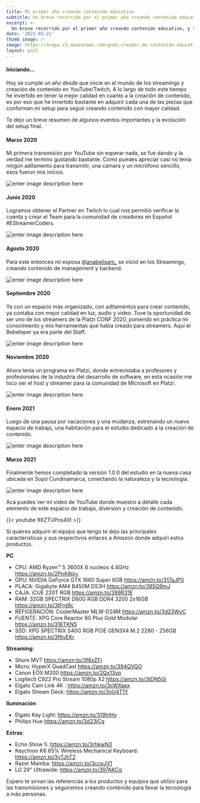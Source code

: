 ```yaml
---
title: Mi primer año creando contenido educativo
subtitle: Un breve recorrido por el primer año creando contenido educativo, y la evolución de mi espacio utilizo para livestreams, grabar, editar, jugar y trabajar.
excerpt: >-
  Un breve recorrido por el primer año creando contenido educativo, y la evolución de mi espacio utilizo para livestreams, grabar, editar, jugar y trabajar
date: '2021-03-22'
thumb_image: 🔥
image: https://arepa.s3.amazonaws.com/gndx-creador-de-contenido-educativo.png
layout: post
---
```


#### Iniciando...

Hoy se cumple un año desde que inicie en el mundo de los streamings y creación de contenido en YouTube/Twitch, A lo largo de todo este tiempo he invertido en tener la mejor calidad en cuanto a la creación de contenido, es por eso que he invertido bastante en adquirir cada una de las piezas que conforman mi setup para seguir creando contenido con mayor calidad.

Te dejo un breve resumen de algunos eventos importantes y la evolución del setup final.

#### Marzo 2020
Mi primera transmisión por YouTube sin esperar nada, se fue dando y la verdad me termino gustando bastante.
Como puedes apreciar casi no tenía ningún aditamento para transmitir, una cámara y un micrófono sencillo, esos fueron mis inicios.

![enter image description here](https://arepa.s3.amazonaws.com/gndx-mi-setup-2020.jpg)

#### Junio 2020
Logramos obtener el Partner en Twitch lo cual nos permitió verificar la cuenta y crear el Team para la comunidad de creadores en Español #EStreamerCoders. 

![enter image description here](https://arepa.s3.amazonaws.com/gndx-twitch-partner.jpg)

#### Agosto 2020
Para este entonces mi esposa @[anabelisam_](https://twitter.com/anabelisam_) se inició en los Streamings, creando contenido de management y backend.

![enter image description here](https://arepa.s3.amazonaws.com/gndx-setup-ana-belisa.jpg)

#### Septiembre 2020
Ya con un espacio más organizado, con aditamentos para crear contenido, ya contaba con mejor calidad en luz, audio y video. Tuve la oportunidad de ser uno de los streamers de la Platzi CONF 2020, poniendo en práctica mi conocimiento y mis herramientas que había creado para streamers. Aquí el Bebeloper ya era parte del Staff.

![enter image description here](https://arepa.s3.amazonaws.com/gndx-mi-setup-bebeloper.jpg)

#### Noviembre 2020
Ahora tenía un programa en Platzi, donde entrevistaba a profesores y profesionales de la industria del desarrollo de software, en esta ocasión me toco ser el host y streamer para la comunidad de Microsoft en Platzi.

![enter image description here](https://arepa.s3.amazonaws.com/gndx-setup-microsoft.jpg)

#### Enero 2021
Luego de una pausa por vacaciones y una mudanza, estrenando un nuevo espacio de trabajo, una habitación para el estudio dedicado a la creación de contenido. 

![enter image description here](https://arepa.s3.amazonaws.com/gndx-setup-new-home.jpg)

#### Marzo 2021
Finalmente hemos completado la versión 1.0.0 del estudio en la nueva casa ubicada en Sopó Cundinamarca, conectando la naturaleza y la tecnología.

![enter image description here](https://arepa.s3.amazonaws.com/gndx-setup-2021.jpg)

Acá puedes ver mi video de YouTube donde muestro a detalle cada elemento de este espacio de trabajo, diversión y creación de contenido. 

{{< youtube 9XZTUPos4I0 >}}

Si quieres adquirir el equipo que tengo te dejo las principales caracteristicas y sus respectivos enlaces a Amazon donde adquiri estos productos.

**PC**
 - CPU: AMD Ryzen™ 5 3600X 6 nucleos 4.4GHz  https://amzn.to/2PnA9pi=
 - GPU: NVIDIA GeForce GTX 1660 Super 6GB https://amzn.to/317aJP0
 - PLACA:  Gigabyte AM4 B450M DS3H https://amzn.to/395Q9mJ
 - CAJA: iCUE 220T RGB https://amzn.to/399R31E
 - RAM: 32GB SPECTRIX D60G RGB DDR4 3200 2x16GB https://amzn.to/3tFrg9c
 - REFIGERACIÓN:  CoolerMaster MLW-D24M https://amzn.to/3d23WvC
 - FUENTE: XPG Core Reactor 80 Plus Gold Modular https://amzn.to/316TKN5
 - SSD: XPG SPECTRIX S40G RGB PCIE GEN3X4 M.2 2280 - 256GB https://amzn.to/3f6vEKr

**Streaming:**
 - Shure MV7 https://amzn.to/3f6xZFi
 - Micro: HyperX QuadCast https://amzn.to/394QVQO
 - Canon EOS M200 https://amzn.to/2Qx13vp
 - Logitech C922 Pro Stream 1080p X2 https://amzn.to/3tDN5Gi
 - Elgato Cam Link 4K : https://amzn.to/3cWXaax
 - Elgato Stream Deck: https://amzn.to/3vU4T1Y

**Iluminación**:
 - Elgato Key Light: https://amzn.to/319hIHy
 - Philips Hue https://amzn.to/3d23jCg

**Extras**:
 - Echo Show 5: https://amzn.to/3rhkwN3
 - Keychron K6 65% Wireless Mechanical Keyboard: https://amzn.to/3vTJhT2
 - Razer Mamba: https://amzn.to/3cceJV1
 - LG 29" Ultrawide: https://amzn.to/397AKCq

Espero te sirvan las referencias a los productos y equipos que utilizo para las transmisiones y seguiremos creando contenido para llevar la tecnología a más personas. 